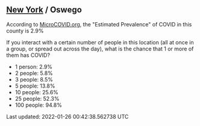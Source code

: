 
## [New York](/united-states/new-york) / Oswego

According to [MicroCOVID.org](http://microcovid.org),
the "Estimated Prevalence" of COVID in this county is 2.9%

If you interact with a certain number of people in this location
(all at once in a group, or spread out across the day), what is the chance that
1 or more of them has COVID?

- 1 person: 2.9%
- 2 people: 5.8%
- 3 people: 8.5%
- 5 people: 13.8%
- 10 people: 25.6%
- 25 people: 52.3%
- 100 people: 94.8%

Last updated: 2022-01-26 00:42:38.562738 UTC
